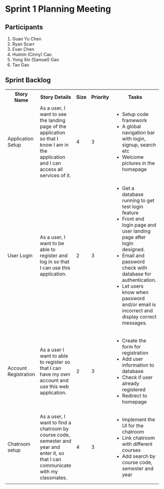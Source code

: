# Sprint 1 Planning Meeting

## Participants
1. Guan Yu Chen
2. Ryan Scarr
3. Evan Chen
4. Huimin (Cinny) Cao
5. Yong Xin (Samuel) Gao
6. Tao Gao

## Sprint Backlog
<table>
  <tr>
    <th>Story Name</th>
    <th>Story Details</th>
    <th>Size</th>
    <th>Priority</th>
    <th>Tasks</th>
  </tr>
  <tr>
    <td>Application Setup</td>
    <td>As a user, I want to see the landing page of the application so that I know I am in the application and I can access all services of it.</td>
    <td>4</td>
    <td>3</td>
    <td>
      <ul>
        <li>Setup code framework</li>
        <li>A global navigation bar with login, signup, search etc</li>
        <li>Welcome pictures in the homepage</li>
      </ul>
    </td>
  </tr>
  <tr>
    <td>User Login</td>
    <td>As a user, I want to be able to register and log in so that I can use this application.</td>
    <td>2</td>
    <td>3</td>
    <td>
      <ul>
        <li>Get a database running to get test login feature</li>
        <li>Front end login page and user landing page after login designed.</li>
        <li>Email and password check with database for authentication.</li>
        <li>Let users know when password and/or email is incorrect and display correct messages.</li>
      </ul>
    </td>
  </tr>
  <tr>
    <td>Account Registration</td>
    <td>As a user I want to able to register so that I can have my own account and use this web application.</td>
    <td>2</td>
    <td>3</td>
    <td>
      <ul>
        <li>Create the form for registration</li>
        <li>Add user information to database</li>
        <li>Check if user already registered</li>
        <li>Redirect to homepage</li>
      </ul>
    </td>
  </tr>
  <tr>
    <td>Chatroom setup</td>
    <td>As a user, I want to find a chatroom by course code, semester and year and enter it, so that I can communicate with my classmates.</td>
    <td>4</td>
    <td>3</td>
    <td>
      <ul>
        <li>Implement the UI for the chatroom</li>
        <li>Link chatroom with different courses</li>
        <li>Add search by course code, semester and year</li>
      </ul>
    </td>
  </tr>
</table>
